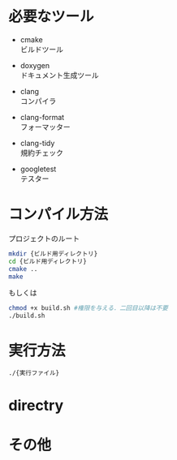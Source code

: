 
# 必要なツール
* cmake  
  ビルドツール

* doxygen  
ドキュメント生成ツール

* clang  
コンパイラ

* clang-format  
フォーマッター

* clang-tidy  
規約チェック

* googletest  
テスター


# コンパイル方法
プロジェクトのルート

~~~sh
mkdir {ビルド用ディレクトリ}
cd {ビルド用ディレクトリ}
cmake ..
make
~~~
もしくは
~~~sh
chmod +x build.sh #権限を与える．二回目以降は不要
./build.sh
~~~
# 実行方法
~~~sh
./{実行ファイル}
~~~

# directry


# その他
